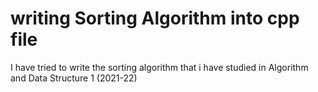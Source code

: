 # writing Sorting Algorithm into cpp file
I have tried to write the sorting algorithm that i have studied in Algorithm and Data Structure 1 (2021-22)
